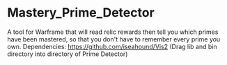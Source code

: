 # Mastery_Prime_Detector
A tool for Warframe that will read relic rewards then tell you which primes have been mastered, so that you don't have to remember every prime you own.
Dependencies:
https://github.com/iseahound/Vis2 (Drag lib and bin directory into directory of Prime Detector)
